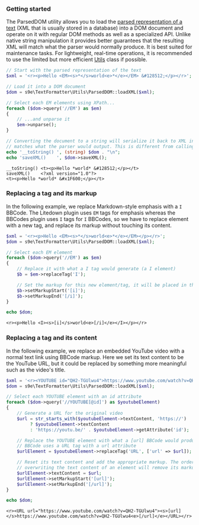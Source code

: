 ### Getting started

The ParsedDOM utility allows you to load the [parsed representation of a text](/Getting_started/How_it_works/) (XML that is usually stored in a database) into a DOM document and operate on it with regular DOM methods as well as a specialized API. Unlike native string manipulation it provides better guarantees that the resulting XML will match what the parser would normally produce. It is best suited for maintenance tasks. For lightweight, real-time operations, it is recommended to use the limited but more efficient [Utils](https://s9e.github.io/TextFormatter/api/s9e/TextFormatter/Utils.html) class if possible.

```php
// Start with the parsed representation of the text
$xml = '<r><p>Hello <EM><s>*</s>world<e>*</e></EM> &#128512;</p></r>';

// Load it into a DOM document
$dom = s9e\TextFormatter\Utils\ParsedDOM::loadXML($xml);

// Select each EM elements using XPath...
foreach ($dom->query('//EM') as $em)
{
	// ...and unparse it
	$em->unparse();
}

// Converting the document to a string will serialize it back to XML in a way that
// matches what the parser would output. This is different from calling saveXML()
echo '__toString() ', (string) $dom . "\n";
echo 'saveXML()    ', $dom->saveXML();
```
```
__toString() <t><p>Hello *world* &#128512;</p></t>
saveXML()    <?xml version="1.0"?>
<t><p>Hello *world* &#x1F600;</p></t>
```


### Replacing a tag and its markup

In the following example, we replace Markdown-style emphasis with a `I` BBCode. The Litedown plugin uses `EM` tags for emphasis whereas the BBCodes plugin uses `I` tags for `I` BBCodes, so we have to replace element with a new tag, and replace its markup without touching its content.

```php
$xml = '<r><p>Hello <EM><s>*</s>world<e>*</e></EM></p></r>';
$dom = s9e\TextFormatter\Utils\ParsedDOM::loadXML($xml);

// Select each EM element
foreach ($dom->query('//EM') as $em)
{
	// Replace it with what a I tag would generate (a I element)
	$b = $em->replaceTag('I');

	// Set the markup for this new element/tag, it will be placed in the appropriate location
	$b->setMarkupStart('[i]');
	$b->setMarkupEnd('[/i]');
}

echo $dom;
```
```
<r><p>Hello <I><s>[i]</s>world<e>[/i]</e></I></p></r>
```


### Replacing a tag and its content

In the following example, we replace an embedded YouTube video with a normal text link using BBCode markup. Here we set its text content to be the YouTube URL, but it could be replaced by something more meaningful such as the video's title.


```php
$xml = '<r><YOUTUBE id="QH2-TGUlwu4">https://www.youtube.com/watch?v=QH2-TGUlwu4</YOUTUBE></r>';
$dom = s9e\TextFormatter\Utils\ParsedDOM::loadXML($xml);

// Select each YOUTUBE element with an id attribute
foreach ($dom->query('//YOUTUBE[@id]') as $youtubeElement)
{
	// Generate a URL for the original video
	$url = str_starts_with($youtubeElement->textContent, 'https://')
	     ? $youtubeElement->textContent
	     : 'https://youtu.be/' . $youtubeElement->getAttribute('id');

	// Replace the YOUTUBE element with what a [url] BBCode would produce. The default [url]
	// BBCode uses a URL tag with a url attribute
	$urlElement = $youtubeElement->replaceTag('URL', ['url' => $url]);

	// Reset its text content and add the appropriate markup. The order is important here as
	// overwriting the text content of an element will remove its markup
	$urlElement->textContent = $url;
	$urlElement->setMarkupStart('[url]');
	$urlElement->setMarkupEnd('[/url]');
}

echo $dom;
```
```
<r><URL url="https://www.youtube.com/watch?v=QH2-TGUlwu4"><s>[url]</s>https://www.youtube.com/watch?v=QH2-TGUlwu4<e>[/url]</e></URL></r>
```
